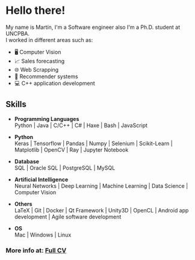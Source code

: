 # Hello there!

My name is Martín, I'm a Software engineer also I'm a Ph.D. student at UNCPBA.<br>
I worked in different areas such as:
* 🖥️ Computer Vision
* 📈 Sales forecasting
* 🌐 Web Scrapping
* 🎯 Recommender systems
* 💻 C++ application development

##  Skills

* **Programming Languages**<br>
Python | Java | C/C++ | C# | Haxe | Bash | JavaScript

* **Python**<br>
Keras | Tensorflow | Pandas | Numpy | Selenium | Scikit-Learn | Matplotlib | OpenCV | Ray | Jupyter Notebook

* **Database**<br>
SQL | Oracle SQL | PostgreSQL | MySQL

* **Artificial Intelligence**<br>
Neural Networks | Deep Learning | Machine Learning | Data Science | Computer Vision

* **Others**<br>
LaTeX | Git | Docker | Qt Framework | Unity3D | OpenCL | Android app development | Agile software development

* **OS**<br>
Mac | Windows | Linux

### More info at: [Full CV](https://drive.google.com/file/d/1D6rteBfSVazB5RMiO5huj90rRIjIJxty/view) 
